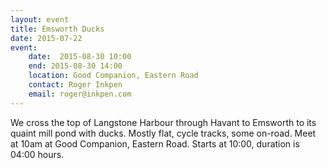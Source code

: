 ```yaml
---
layout: event
title: Emsworth Ducks
date: 2015-07-22
event:
    date:  2015-08-30 10:00
    end: 2015-08-30 14:00
    location: Good Companion, Eastern Road
    contact: Roger Inkpen
    email: roger@inkpen.com
---
```


We cross the top of Langstone Harbour through Havant to Emsworth to its quaint mill pond with ducks.  Mostly flat, cycle tracks, some on-road.  Meet at 10am at Good Companion, Eastern Road.
Starts at 10:00, duration is 04:00 hours.
